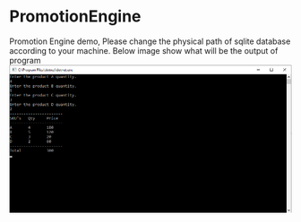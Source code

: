 # PromotionEngine
 Promotion Engine demo,
 Please change the physical path of sqlite database according to your machine.
 Below image show what will be the output of program
![out put image](https://github.com/shadabs22/PromotionEngine/blob/master/PromotionEngine/Content/Images/promotion_engine_cart_output.png?raw=true)

